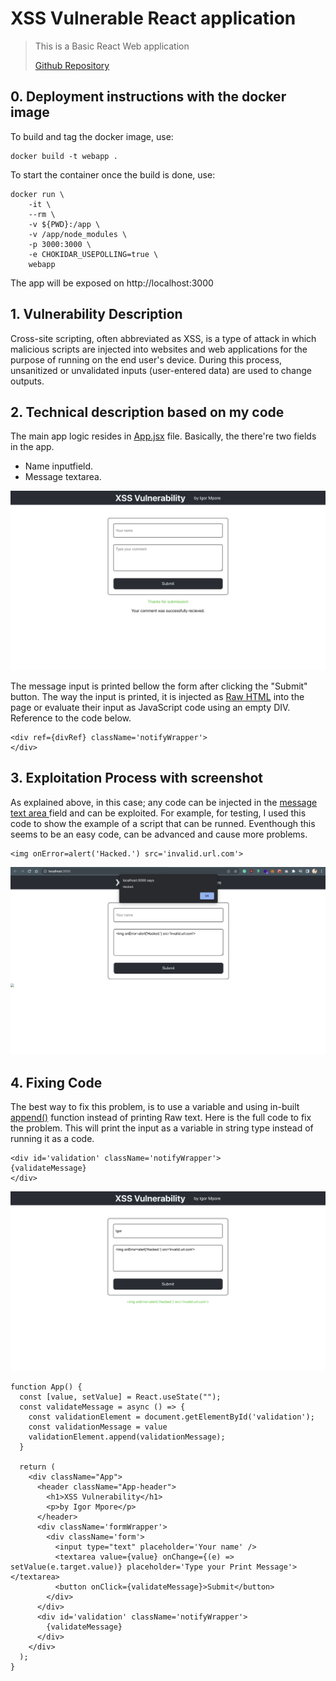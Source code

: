 # XSS Vulnerable React application

> This is a Basic React Web application
>
> [Github Repository](https://github.com/desmigor/xss-vulnerable-app)

## 0. Deployment instructions with the docker image

To build and tag the docker image, use:
```
docker build -t webapp .
```
To start the container once the build is done, use:
```
docker run \
    -it \
    --rm \
    -v ${PWD}:/app \
    -v /app/node_modules \
    -p 3000:3000 \
    -e CHOKIDAR_USEPOLLING=true \
    webapp
```
The app will be exposed on http://localhost:3000

## 1. Vulnerability Description
Cross-site scripting, often abbreviated as XSS, is a type of attack in which malicious scripts are injected into websites and web applications for the purpose of running on the end user's device. During this process, unsanitized or unvalidated inputs (user-entered data) are used to change outputs.
## 2. Technical description based on my code
The main app logic resides in [App.jsx]() file. Basically, the there're two fields in the app.
- Name inputfield.
- Message textarea.

![user-interface](https://github.com/desmigor/xss-vulnerable-app/blob/main/screenshots/user-interface.png)

The message input is printed bellow the form after clicking the "Submit" button. The way the input is printed, it is injected as <u>Raw HTML</u> into the page or evaluate their input as JavaScript code using an empty DIV. Reference to the code below.

```
<div ref={divRef} className='notifyWrapper'>
</div>
```

## 3. Exploitation Process with screenshot

As explained above, in this case; any code can be injected in the <u> message text area </u>field and can be exploited. For example, for testing, I used this code to show the example of a script that can be runned. Eventhough this seems to be an easy code, can be advanced and cause more problems.

```
<img onError=alert('Hacked.') src='invalid.url.com'>
```
![bad-code](https://github.com/desmigor/xss-vulnerable-app/blob/main/screenshots/bad-code.png)

## 4. Fixing Code

The best way to fix this problem, is to use a variable and using in-built <u>append()</u> function instead of printing Raw text. Here is the full code to fix the problem. This will print the input as a variable in string type instead of running it as a code.

```
<div id='validation' className='notifyWrapper'>
{validateMessage}
</div>
```

![fixed-code](https://github.com/desmigor/xss-vulnerable-app/blob/main/screenshots/fixed-code.png)

```
function App() {
  const [value, setValue] = React.useState("");
  const validateMessage = async () => {
    const validationElement = document.getElementById('validation');
    const validationMessage = value
    validationElement.append(validationMessage);
  }

  return (
    <div className="App">
      <header className="App-header">
        <h1>XSS Vulnerability</h1>
        <p>by Igor Mpore</p>
      </header>
      <div className='formWrapper'>
        <div className='form'>
          <input type="text" placeholder='Your name' />
          <textarea value={value} onChange={(e) => setValue(e.target.value)} placeholder='Type your Print Message'></textarea>
          <button onClick={validateMessage}>Submit</button>
        </div>
      </div>
      <div id='validation' className='notifyWrapper'>
        {validateMessage}
      </div>
    </div>
  );
}
```
